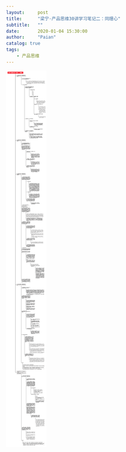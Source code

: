 ```yaml
---
layout:     post
title:      "梁宁·产品思维30讲学习笔记二：同理心"
subtitle:   ""
date:       2020-01-04 15:30:00
author:     "Paian"
catalog: true
tags:
    - 产品思维
---
```


![梁宁·产品思维30讲——模块一：同理心](/img/in-post/梁宁·产品思维30讲：模块一——同理心.png)

